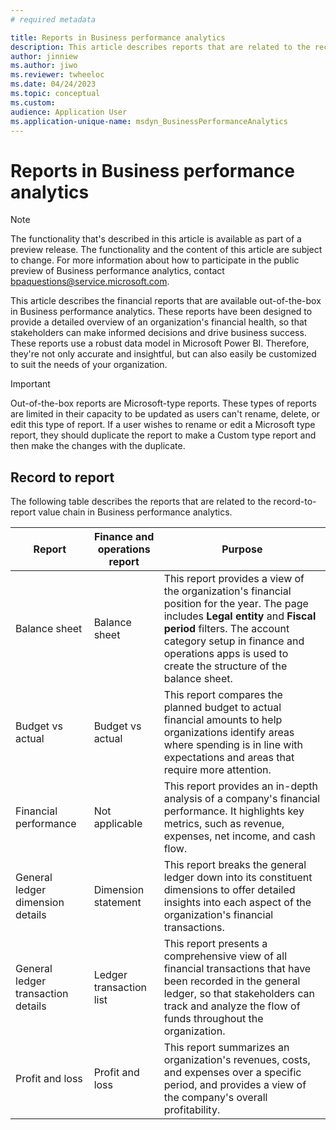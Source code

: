 ```yaml
---
# required metadata

title: Reports in Business performance analytics
description: This article describes reports that are related to the record-to-report value chain in Business performance analytics.
author: jinniew
ms.author: jiwo
ms.reviewer: twheeloc 
ms.date: 04/24/2023
ms.topic: conceptual
ms.custom:
audience: Application User
ms.application-unique-name: msdyn_BusinessPerformanceAnalytics
---
```


# Reports in Business performance analytics

> [!NOTE]
> The functionality that's described in this article is available as part of a preview release. The functionality and the content of this article are subject to change. For more information about how to participate in the public preview of Business performance analytics, contact <bpaquestions@service.microsoft.com>.

This article describes the financial reports that are available out-of-the-box in Business performance analytics. These reports have been designed to provide a detailed overview of an organization's financial health, so that stakeholders can make informed decisions and drive business success. These reports use a robust data model in Microsoft Power BI. Therefore, they're not only accurate and insightful, but can also easily be customized to suit the needs of your organization.

> [!Important]
> Out-of-the-box reports are Microsoft-type reports. These types of reports are limited in their capacity to be updated as users can't rename, delete, or edit this type of report. If a user wishes to rename or edit a Microsoft type report, they should duplicate the report to make a Custom type report and then make the changes with the duplicate.

## Record to report

The following table describes the reports that are related to the record-to-report value chain in Business performance analytics.

| Report                             | Finance and operations report | Purpose |
| ---------------------------------- | ----------------------------- | ------- |
| Balance sheet                      | Balance sheet                 | This report provides a view of the organization's financial position for the year. The page includes **Legal entity** and **Fiscal period** filters. The account category setup in finance and operations apps is used to create the structure of the balance sheet. |
| Budget vs actual                   | Budget vs actual              | This report compares the planned budget to actual financial amounts to help organizations identify areas where spending is in line with expectations and areas that require more attention. |
| Financial performance              | Not applicable                | This report provides an in-depth analysis of a company's financial performance. It highlights key metrics, such as revenue, expenses, net income, and cash flow. |
| General ledger dimension details   | Dimension statement           | This report breaks the general ledger down into its constituent dimensions to offer detailed insights into each aspect of the organization's financial transactions. |
| General ledger transaction details | Ledger transaction list       | This report presents a comprehensive view of all financial transactions that have been recorded in the general ledger, so that stakeholders can track and analyze the flow of funds throughout the organization. |
| Profit and loss                    | Profit and loss               | This report summarizes an organization's revenues, costs, and expenses over a specific period, and provides a view of the company's overall profitability. |
